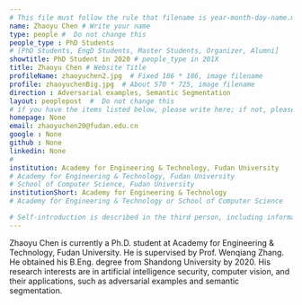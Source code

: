 ```yaml
---
# This file must follow the rule that filename is year-month-day-name.md .
name: Zhaoyu Chen # Write your name
type: people #  Do not change this
people_type : PhD Students
# [PhD Students, EngD Students, Master Students, Organizer, Alumni]
showtitle: PhD Student in 2020 # people_type in 201X
title: Zhaoyu Chen # Website Title
profileName: zhaoyuchen2.jpg  # Fixed 186 * 186, image filename
profile: zhaoyuchenBig.jpg  # About 570 * 725, image filename
direction : Adversarial examples, Semantic Segmentation
layout: peoplepost  #  Do not change this
# if you have the items listed below, please write here; if not, please write None.
homepage: None
email: zhaoyuchen20@fudan.edu.cn
google : None
github : None
linkedin: None
# 
institution: Academy for Engineering & Technology, Fudan University
# Academy for Engineering & Technology, Fudan University
# School of Computer Science, Fudan University
institutionShort: Academy for Engineering & Technology
# Academy for Engineering & Technology or School of Computer Science

# Self-introduction is described in the third person, including information such as educational experience
---
```


Zhaoyu Chen is currently a Ph.D. student at Academy for Engineering & Technology, Fudan University. He is supervised by Prof. Wenqiang Zhang. He obtained his B.Eng. degree from Shandong University by 2020. His research interests are in artificial intelligence security, computer vision, and their applications, such as adversarial examples and semantic segmentation.




 

